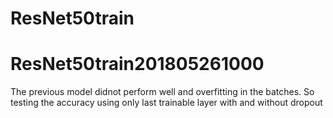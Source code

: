 # ResNet50train
# ResNet50train201805261000
The previous model didnot perform well and overfitting in the batches. So testing the accuracy using only last trainable layer with and without dropout
